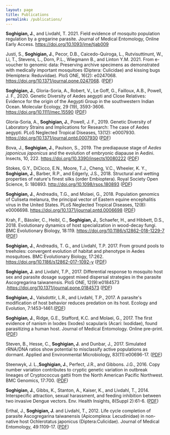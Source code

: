 ```yaml
---
layout: page
title: Publications
permalink: /publications/
---
```


**Soghigian, J.**, and Livdahl, T. 2021. Field evidence of mosquito population regulation by a gregarine parasite. Journal of Medical Entomology, Online Early Access. https://doi.org/10.1093/jme/tjab009

Justi, S., **Soghigian, J.**, Pecor, D.B., Caicedo-Quiroga, L., Rutvisuttinunt, W., Li, T., Stevens, L., Dorn, P.L., 
Wiegmann B., and Linton Y.M. 2021. From e-voucher to genomic data: Preserving archive specimens as demonstrated with medically important mosquitoes (Diptera: Culicidae) and kissing bugs (Hemiptera: Reduviidae). PloS ONE, 16(2): e0247068. https://doi.org/10.1371/journal.pone.0247068. ([PDF](https://journals.plos.org/plosone/article/file?id=10.1371/journal.pone.0247068&type=printable))

**Soghigian, J.**, Gloria-Soria, A., Robert, V., Le Goff, G., Failloux, A.B., Powell, J. F., 2020. Genetic Diversity of 
Aedes aegypti and Close Relatives: Evidence for the origin of the Aegypti Group in the southwestern Indian Ocean. Molecular Ecology, 29 (19), 3593-3606. https://doi.org/10.1111/mec.15590 ([PDF](https://onlinelibrary.wiley.com/doi/pdfdirect/10.1111/mec.15590))

Gloria-Soria, A., **Soghigian, J.**, Powell, J. F., 2019.  Genetic Diversity of Laboratory Strains and Implications for 
Research: The case of Aedes aegypti.  PLoS Neglected Tropical Diseases, 13(12): e0007930. https://doi.org/10.1371/journal.pntd.0007930 ([PDF](https://journals.plos.org/plosntds/article/file?id=10.1371/journal.pntd.0007930&type=printable))

Bova, J., **Soghigian, J.**, Paulson, S., 2019.  The prediapause stage of *Aedes japonicus japonicus* and the evolution of embryonic diapause in Aedini. Insects, 10, 222. https://doi.org/10.3390/insects10080222 ([PDF](https://www.mdpi.com/2075-4450/10/8/222/pdf))

Stokes, G.Y., DiCicco, E.N., Moore, T.J., Cheng, V.C., Wheeler, K. Y., **Soghigian, J.**, Barber, R.P., and Edgerly, J.S., 2018. Structural and wetting properties of nature's finest silks (order Embioptera). Royal Society Open Science, 5: 180893. http://doi.org/10.1098/rsos.180893 ([PDF](http://rsos.royalsocietypublishing.org/content/royopensci/5/9/180893.full.pdf))

**Soghigian, J.**, Andreadis, T.G., and Molaei, G., 2018. Population genomics of Culiseta melanura, the principal vector of Eastern equine encephalitis virus in the United States. PLoS Neglected Tropical Diseases, 12(8): e0006698. https://doi.org/10.1371/journal.pntd.0006698 ([PDF](https://journals.plos.org/plosntds/article/file?id=10.1371/journal.pntd.0006698&type=printable))

Krah, F., Bässler, C., Heibl, C., **Soghigian, J.**, Schaefer, H., and Hibbett, D.S., 2018. Evolutionary dynamics of host specialization in wood-decay fungi. BMC Evolutionary Biology, 18:119. https://doi.org/10.1186/s12862-018-1229-7 ([PDF](https://bmcevolbiol.biomedcentral.com/track/pdf/10.1186/s12862-018-1229-7))

**Soghigian, J.**, Andreadis, T. G., and Livdahl, T.P. 2017. From ground pools to treeholes: convergent evolution of habitat and phenotype in Aedes mosquitoes. BMC Evolutionary Biology, 17:262. https://doi.org/10.1186/s12862-017-1092-y ([PDF](https://bmcevolbiol.biomedcentral.com/track/pdf/10.1186/s12862-017-1092-y))

**Soghigian, J.** and Livdahl, T.P., 2017. Differential response to mosquito host sex and parasite dosage suggest mixed dispersal strategies in the parasite Ascogregarina taiwanensis. PloS ONE, 12(9):e0184573 .https://doi.org/10.1371/journal.pone.0184573 ([PDF](http://journals.plos.org/plosone/article/file?id=10.1371/journal.pone.0184573&type=printable))

**Soghigian, J.**, Valsdottir, L.R., and Livdahl, T.P., 2017. A parasite's modification of host behavior reduces predation on its host. Ecology and Evolution, 7:1453–1461.([PDF](http://onlinelibrary.wiley.com/doi/10.1002/ece3.2748/full))

**Soghigian, J.**, Ridge, G.E., Stafford, K.C. and Molaei, G., 2017. The first evidence of nanism in Ixodes (Ixodes) scapularis (Acari: Ixodidae), found parasitizing a human host. Journal of Medical Entomology. Online pre-print. ([PDF](https://www.researchgate.net/publication/317413478_The_First_Evidence_of_Nanism_in_Ixodes_Ixodes_scapularis_Acari_Ixodidae_Found_Parasitizing_a_Human_Host))

Steven, B., Hesse, C., **Soghigian, J.** and Dunbar, J., 2017. Simulated rRNA/DNA ratios show potential to misclassify active populations as dormant. Applied and Environmental Microbiology, 83(11):e00696-17. ([PDF](http://aem.asm.org/content/83/11/e00696-17.full.pdf))

Steenwyk, J. L.,**Soghigian, J.**, Perfect, J.R., and Gibbons. J.G., 2016. Copy number variation contributes to cryptic genetic variation in outbreak lineages of Cryptococcus gattii from the North American Pacific Northwest. BMC Genomics, 17:700. ([PDF](https://bmcgenomics.biomedcentral.com/track/pdf/10.1186/s12864-016-3044-0?site=bmcgenomics.biomedcentral.com))

**Soghigian, J.**, Gibbs, K., Stanton, A., Kaiser, K., and Livdahl, T., 2014. Interspecific attraction, sexual 
harassment, and feeding inhibition between two invasive Dengue vectors. Env. Health Insights, 8(Suppl 2):61-6. ([PDF](https://www.ncbi.nlm.nih.gov/pmc/articles/PMC4285075/))

Erthal, J., **Soghigian, J.** and Livdahl, T., 2012. Life cycle completion of parasite Ascogregarina taiwanensis (Apicomplexa: Lecudinidae) in non-native host Ochlerotatus japonicus (Diptera:Culicidae). Journal of Medical Entomology, 49:1109-17. ([PDF](https://www.researchgate.net/publication/231740034_Life_Cycle_Completion_of_Parasite_Ascogregarina_taiwanensis_Apicomplexa_Lecudinidae_in_Non-Native_Host_Ochlerotatus_japonicus_Diptera_Culicidae))
